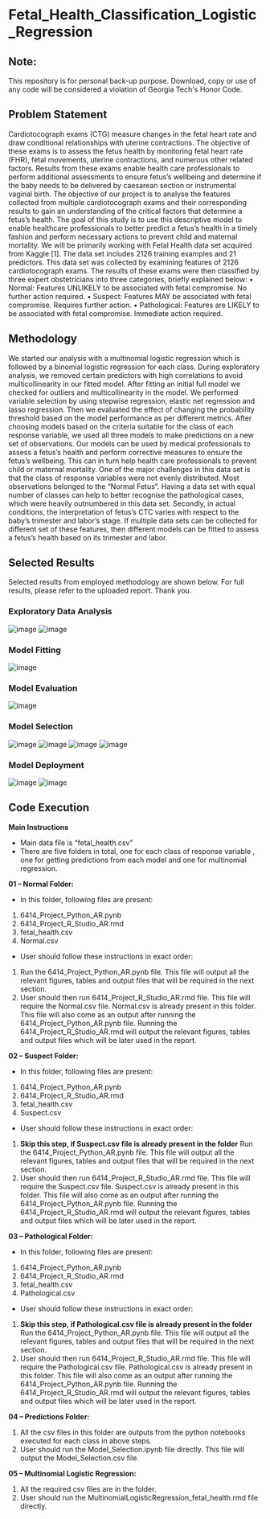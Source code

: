# Fetal_Health_Classification_Logistic_Regression

## Note:
This repository is for personal back-up purpose. Download, copy or use of any code will be considered a violation of Georgia Tech's Honor Code.


## Problem Statement

Cardiotocograph exams (CTG) measure changes in the fetal heart rate and draw conditional relationships with uterine contractions. The objective of these exams is to assess the fetus health by monitoring fetal heart rate (FHR), fetal movements, uterine contractions, and numerous other related factors. Results from these exams enable health care professionals to perform additional assessments to ensure fetus’s wellbeing and determine if the baby needs to be delivered by caesarean section or instrumental vaginal birth.
The objective of our project is to analyse the features collected from multiple cardiotocograph exams and their corresponding results to gain an understanding of the critical factors that determine a fetus’s health. The goal of this study is to use this descriptive model to enable healthcare professionals to better predict a fetus’s health in a timely fashion and perform necessary actions to prevent child and maternal mortality.
We will be primarily working with Fetal Health data set acquired from Kaggle [1]. The data set includes 2126 training examples and 21 predictors. This data set was collected by examining features of 2126 cardiotocograph exams. The results of these exams were then classified by three expert obstetricians into three categories, briefly explained below:
• Normal: Features UNLIKELY to be associated with fetal compromise. No further action required.
• Suspect: Features MAY be associated with fetal compromise. Requires further action.
• Pathological: Features are LIKELY to be associated with fetal compromise. Immediate action required.


## Methodology

We started our analysis with a multinomial logistic regression which is followed by a binomial logistic regression for each class. During exploratory analysis, we removed certain predictors with high correlations to avoid multicollinearity in our fitted model. After fitting an initial full model we checked for outliers and multicollinearity in the model. We performed variable selection by using stepwise regression, elastic net regression and lasso regression. Then we evaluated the effect of changing the probability threshold based on the model performance as per different metrics. After choosing models based on the criteria suitable for the class of each response variable, we used all three models to make predictions on a new set of observations. Our models can be used by medical professionals to assess a fetus’s health and perform corrective measures to ensure the fetus’s wellbeing. This can in turn help health care professionals to prevent child or maternal mortality.
One of the major challenges in this data set is that the class of response variables were not evenly distributed. Most observations belonged to the “Normal Fetus”. Having a data set with equal number of classes can help to better recognise the pathological cases, which were heavily outnumbered in this data set. Secondly, in actual conditions, the interpretation of fetus’s CTC varies with respect to the baby’s trimester and labor’s stage. If multiple data sets can be collected for different set of these features, then different models can be fitted to assess a fetus’s health based on its trimester and labor.

## Selected Results
Selected results from employed methodology are shown below. For full results, please refer to the uploaded report. Thank you. 

### Exploratory Data Analysis
![image](https://user-images.githubusercontent.com/70823162/151109275-dfbf94a2-4df3-4eac-a9ba-0a355c4509ec.png)
![image](https://user-images.githubusercontent.com/70823162/151109302-676c82b4-b248-4d80-afa1-5f803ff90911.png)

### Model Fitting
![image](https://user-images.githubusercontent.com/70823162/151109390-8fe1dada-5199-454f-b5a4-389aa847e31e.png)

### Model Evaluation
![image](https://user-images.githubusercontent.com/70823162/151109404-e82a0830-535e-43b0-bbe6-5292da819d69.png)

### Model Selection
![image](https://user-images.githubusercontent.com/70823162/151109423-de5677b0-e633-4812-9067-cfeb5171b523.png)
![image](https://user-images.githubusercontent.com/70823162/151109435-a5093220-1f3b-414d-aa29-0b71f79750b2.png)
![image](https://user-images.githubusercontent.com/70823162/151109469-5234972e-4369-4658-a11e-4e46a5f9de9f.png)
![image](https://user-images.githubusercontent.com/70823162/151109483-f1166404-bba6-4462-9152-b13eee5ecf32.png)

### Model Deployment
![image](https://user-images.githubusercontent.com/70823162/151109514-96ef177c-8118-4cb8-a833-d953c6b19405.png)
![image](https://user-images.githubusercontent.com/70823162/151109522-957d382c-8647-44f5-ad7e-2e485c5f19e0.png)

## Code Execution

**Main Instructions**


* Main data file is “fetal_health.csv”
* There are five folders in total, one for each class of response variable , one for getting predictions from each model and one for multinomial regression.


**01 – Normal Folder:**

* In this folder, following files are present:
1. 6414_Project_Python_AR.pynb
2. 6414_Project_R_Studio_AR.rmd
3. fetal_health.csv
4. Normal.csv
* User should follow these instructions in exact order:
1. Run the 6414_Project_Python_AR.pynb file. This file will output all the relevant figures, tables and output files that will be required in the next section.
2. User should then run 6414_Project_R_Studio_AR.rmd file. This file will require the Normal.csv file. Normal.csv is already present in this folder. This file will also come as an output after running the 6414_Project_Python_AR.pynb file. Running the 6414_Project_R_Studio_AR.rmd will output the relevant figures, tables and output files which will be later used in the report. 



**02 – Suspect Folder:**

* In this folder, following files are present:
1. 6414_Project_Python_AR.pynb
2. 6414_Project_R_Studio_AR.rmd
3. fetal_health.csv
4. Suspect.csv
* User should follow these instructions in exact order:
1. **Skip this step, if Suspect.csv file is already present in the folder**
Run the 6414_Project_Python_AR.pynb file. This file will output all the relevant figures, tables and output files that will be required in the next section.
2. User should then run 6414_Project_R_Studio_AR.rmd file. This file will require the Suspect.csv file. Suspect.csv is already present in this folder. This file will also come as an output after running the 6414_Project_Python_AR.pynb file. Running the 6414_Project_R_Studio_AR.rmd will output the relevant figures, tables and output files which will be later used in the report. 




**03 – Pathological Folder:**


* In this folder, following files are present:
1. 6414_Project_Python_AR.pynb
2. 6414_Project_R_Studio_AR.rmd
3. fetal_health.csv
4. Pathological.csv
* User should follow these instructions in exact order:
1. **Skip this step, if Pathological.csv file is already present in the folder**
Run the 6414_Project_Python_AR.pynb file. This file will output all the relevant figures, tables and output files that will be required in the next section.
2. User should then run 6414_Project_R_Studio_AR.rmd file. This file will require the Pathological.csv file. Pathological.csv is already present in this folder. This file will also come as an output after running the 6414_Project_Python_AR.pynb file. Running the 6414_Project_R_Studio_AR.rmd will output the relevant figures, tables and output files which will be later used in the report. 




**04 – Predictions Folder:**
1. All the csv files in this folder are outputs from the python notebooks executed for each class in above steps.
2. User should run the Model_Selection.ipynb file directly. This file will output the Model_Selection.csv file. 



**05 – Multinomial Logistic Regression:**
1. All the required csv files are in the folder. 
2. User should run the MultinomialLogisticRegression_fetal_health.rmd file directly. 



